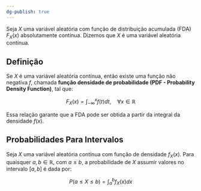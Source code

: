 ```yaml
---
dg-publish: true
---
```


Seja $X$ uma variável aleatória com função de distribuição acumulada (FDA) $F_X(x)$ absolutamente contínua. Dizemos que $X$ é uma variável aleatória contínua.  

## Definição

Se $X$ é uma variável aleatória contínua, então existe uma função não negativa $f$, chamada **função densidade de probabilidade (PDF - Probability Density Function)**, tal que:  

$$
F_X(x) = \int_{-\infty}^{x} f(t) dt, \quad \forall x \in \mathbb{R}
$$

Essa relação garante que a FDA pode ser obtida a partir da integral da densidade $f(x)$.  

## Probabilidades Para Intervalos

Seja $X$ uma variável aleatória contínua com função de densidade $f_X(x)$. Para quaisquer $a, b \in \mathbb{R}$, com $a \leq b$, a probabilidade de $X$ assumir valores no intervalo $[a, b]$ é dada por:

$$
P(a \leq X \leq b) = \int_a^b f_X(x) dx
$$
